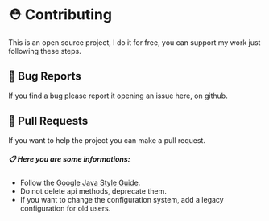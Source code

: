 # ⛑️ Contributing

This is an open source project, I do it for free, you can support my work just following these steps.

## 🐛 Bug Reports

If you find a bug please report it opening an issue here, on github.

## 📖 Pull Requests
If you want to help the project you can make a pull request.

##### 📋 Here you are some informations:
  - Follow the [Google Java Style Guide](https://google.github.io/styleguide/javaguide.html).
  - Do not delete api methods, deprecate them.
  - If you want to change the configuration system, add a legacy configuration for old users.
